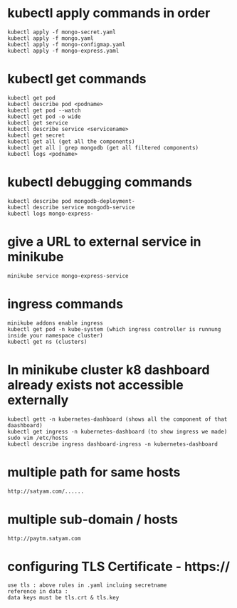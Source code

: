 # kubectl apply commands in order
    
    kubectl apply -f mongo-secret.yaml
    kubectl apply -f mongo.yaml
    kubectl apply -f mongo-configmap.yaml 
    kubectl apply -f mongo-express.yaml

# kubectl get commands

    kubectl get pod
    kubectl describe pod <podname>
    kubectl get pod --watch
    kubectl get pod -o wide
    kubectl get service
    kubectl describe service <servicename>
    kubectl get secret
    kubectl get all (get all the components)
    kubectl get all | grep mongodb (get all filtered components)
    kubectl logs <podname>

# kubectl debugging commands

    kubectl describe pod mongodb-deployment-
    kubectl describe service mongodb-service
    kubectl logs mongo-express-

# give a URL to external service in minikube

    minikube service mongo-express-service

# ingress commands

    minikube addons enable ingress
    kubectl get pod -n kube-system (which ingress controller is runnung inside your namespace cluster)
    kubectl get ns (clusters)
# In minikube cluster k8 dashboard already exists not accessible externally

    kubectl gett -n kubernetes-dashboard (shows all the component of that daashboard)
    kubectl get ingress -n kubernetes-dashboard (to show ingress we made)
    sudo vim /etc/hosts
    kubectl describe ingress dashboard-ingress -n kubernetes-dashboard
#   multiple path for same hosts
    http://satyam.com/......
#   multiple sub-domain / hosts
    http://paytm.satyam.com
#   configuring TLS Certificate - https://
    use tls : above rules in .yaml incluing secretname
    reference in data :
    data keys must be tls.crt & tls.key
